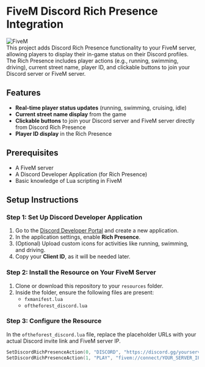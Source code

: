 # FiveM Discord Rich Presence Integration

![FiveM](https://img.shields.io/badge/FiveM-OfTheForest--DiscordRichPresence-purple.svg)  
This project adds Discord Rich Presence functionality to your FiveM server, allowing players to display their in-game status on their Discord profiles. The Rich Presence includes player actions (e.g., running, swimming, driving), current street name, player ID, and clickable buttons to join your Discord server or FiveM server.

## Features
- **Real-time player status updates** (running, swimming, cruising, idle)
- **Current street name display** from the game
- **Clickable buttons** to join your Discord server and FiveM server directly from Discord Rich Presence
- **Player ID display** in the Rich Presence

## Prerequisites
- A FiveM server
- A Discord Developer Application (for Rich Presence)
- Basic knowledge of Lua scripting in FiveM

## Setup Instructions

### Step 1: Set Up Discord Developer Application
1. Go to the [Discord Developer Portal](https://discord.com/developers/applications) and create a new application.
2. In the application settings, enable **Rich Presence**.
3. (Optional) Upload custom icons for activities like running, swimming, and driving.
4. Copy your **Client ID**, as it will be needed later.

### Step 2: Install the Resource on Your FiveM Server
1. Clone or download this repository to your `resources` folder.
2. Inside the folder, ensure the following files are present:
   - `fxmanifest.lua`
   - `oftheforest_discord.lua`

### Step 3: Configure the Resource
In the `oftheforest_discord.lua` file, replace the placeholder URLs with your actual Discord invite link and FiveM server IP.

```lua
SetDiscordRichPresenceAction(0, "DISCORD", "https://discord.gg/yourserver") -- Replace with your Discord invite link
SetDiscordRichPresenceAction(1, "PLAY", "fivem://connect/YOUR_SERVER_IP") -- Replace with your FiveM server IP
